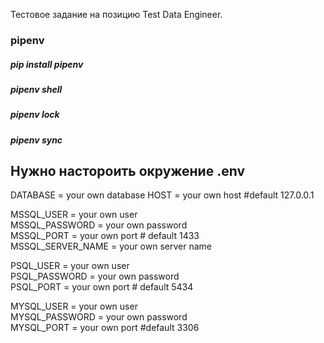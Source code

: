 Тестовое задание на позицию Test Data Engineer.

### pipenv  
##### pip install pipenv  
##### pipenv shell
##### pipenv lock
##### pipenv sync
## Нужно настороить окружение .env
DATABASE = your own database
HOST = your own host  #default  127.0.0.1


MSSQL_USER = your own user  
MSSQL_PASSWORD = your own password  
MSSQL_PORT = your own port        # default 1433  
MSSQL_SERVER_NAME = your own server name  


PSQL_USER = your own user  
PSQL_PASSWORD = your own password  
PSQL_PORT = your own port             # default 5434  


MYSQL_USER = your own user  
MYSQL_PASSWORD = your own password  
MYSQL_PORT = your own port            #default 3306  

